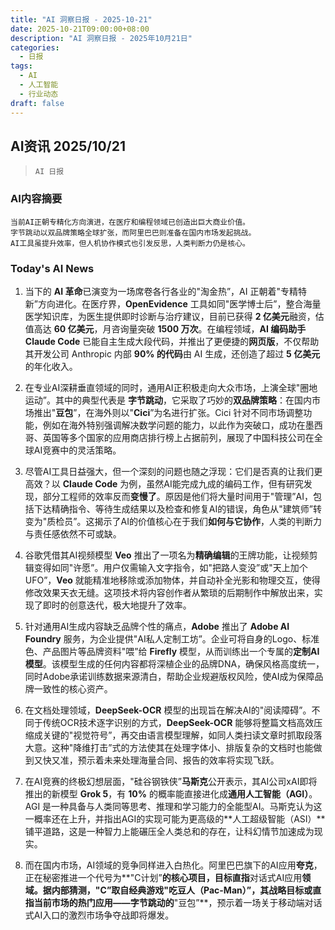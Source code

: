 ```yaml
---
title: "AI 洞察日报 - 2025-10-21"
date: 2025-10-21T09:00:00+08:00
description: "AI 洞察日报 - 2025年10月21日"
categories:
  - 日报
tags:
  - AI
  - 人工智能
  - 行业动态
draft: false
---
```


## AI资讯 2025/10/21

>  `AI 日报` 



### **AI内容摘要**

```
当前AI正朝专精化方向演进，在医疗和编程领域已创造出巨大商业价值。
字节跳动以双品牌策略全球扩张，而阿里巴巴则准备在国内市场发起挑战。
AI工具虽提升效率，但人机协作模式也引发反思，人类判断力仍是核心。
```



### **Today's AI News**

1.  当下的 **AI 革命**已演变为一场席卷各行各业的"淘金热”，AI 正朝着"专精特新”方向进化。在医疗界，**OpenEvidence** 工具如同"医学博士后”，整合海量医学知识库，为医生提供即时诊断与治疗建议，目前已获得 **2 亿美元**融资，估值高达 **60 亿美元**，月咨询量突破 **1500 万次**。在编程领域，**AI 编码助手** **Claude Code** 已能自主生成大段代码，并推出了更便捷的**网页版**，不仅帮助其开发公司 Anthropic 内部 **90% 的代码**由 AI 生成，还创造了超过 **5 亿美元**的年化收入。

2.  在专业AI深耕垂直领域的同时，通用AI正积极走向大众市场，上演全球"圈地运动”。其中的典型代表是 **字节跳动**，它采取了巧妙的**双品牌策略**：在国内市场推出"**豆包**”，在海外则以"**Cici**”为名进行扩张。Cici 针对不同市场调整功能，例如在海外特别强调解决数学问题的能力，以此作为突破口，成功在墨西哥、英国等多个国家的应用商店排行榜上占据前列，展现了中国科技公司在全球AI竞赛中的灵活策略。

3.  尽管AI工具日益强大，但一个深刻的问题也随之浮现：它们是否真的让我们更高效？以 **Claude Code** 为例，虽然AI能完成九成的编码工作，但有研究发现，部分工程师的效率反而**变慢了**。原因是他们将大量时间用于"管理”AI，包括下达精确指令、等待生成结果以及检查和修复AI的错误，角色从"建筑师”转变为"质检员”。这揭示了AI的价值核心在于我们**如何与它协作**，人类的判断力与责任感依然不可或缺。

4.  谷歌凭借其AI视频模型 **Veo** 推出了一项名为**精确编辑**的王牌功能，让视频剪辑变得如同"许愿”。用户仅需输入文字指令，如"把路人变没”或"天上加个UFO”，**Veo** 就能精准地移除或添加物体，并自动补全光影和物理交互，使得修改效果天衣无缝。这项技术将内容创作者从繁琐的后期制作中解放出来，实现了即时的创意迭代，极大地提升了效率。

5.  针对通用AI生成内容缺乏品牌个性的痛点，**Adobe** 推出了 **Adobe AI Foundry** 服务，为企业提供"AI私人定制工坊”。企业可将自身的Logo、标准色、产品图片等品牌资料"喂”给 **Firefly** 模型，从而训练出一个专属的**定制AI模型**。该模型生成的任何内容都将深植企业的品牌DNA，确保风格高度统一，同时Adobe承诺训练数据来源清白，帮助企业规避版权风险，使AI成为保障品牌一致性的核心资产。

6.  在文档处理领域，**DeepSeek-OCR** 模型的出现旨在解决AI的"阅读障碍”。不同于传统OCR技术逐字识别的方式，**DeepSeek-OCR** 能够将整篇文档高效压缩成关键的"视觉符号”，再交由语言模型理解，如同人类扫读文章时抓取段落大意。这种"降维打击”式的方法使其在处理字体小、排版复杂的文档时也能做到又快又准，预示着未来处理海量合同、报告的效率将实现飞跃。

7.  在AI竞赛的终极幻想层面，"硅谷钢铁侠”**马斯克**公开表示，其AI公司xAI即将推出的新模型 **Grok 5**，有 **10%** 的概率能直接进化成**通用人工智能（AGI）**。AGI 是一种具备与人类同等思考、推理和学习能力的全能型AI。马斯克认为这一概率还在上升，并指出AGI的实现可能为更高级的**人工超级智能（ASI）**铺平道路，这是一种智力上能碾压全人类总和的存在，让科幻情节加速成为现实。

8.  而在国内市场，AI领域的竞争同样进入白热化。阿里巴巴旗下的AI应用**夸克**，正在秘密推进一个代号为**"C计划”**的核心项目，目标直指**对话式AI应用**领域。据内部猜测，"C”取自经典游戏"吃豆人（Pac-Man）”，其战略目标或直指当前市场的热门应用——字节跳动的**"豆包”**，预示着一场关于移动端对话式AI入口的激烈市场争夺战即将爆发。